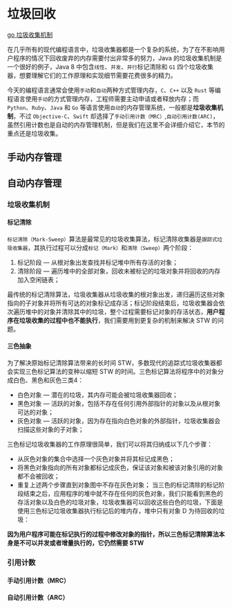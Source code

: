 <!--
 * @Author: matiastang
 * @Date: 2022-04-21 14:29:27
 * @LastEditors: matiastang
 * @LastEditTime: 2022-04-21 15:05:43
 * @FilePath: /matias-Golang/md/内存管理/垃圾回收.md
 * @Description: 垃圾回收
-->
# 垃圾回收

[go 垃圾收集机制](https://draveness.me/golang/docs/part3-runtime/ch07-memory/golang-garbage-collector/)

在几乎所有的现代编程语言中，垃圾收集器都是一个复杂的系统，为了在不影响用户程序的情况下回收废弃的内存需要付出非常多的努力，Java 的垃圾收集机制是一个很好的例子，Java 8 中包含`线性`、`并发`、`并行`标记清除和 `G1` 四个垃圾收集器，想要理解它们的工作原理和实现细节需要花费很多的精力。

今天的编程语言通常会使用`手动`和`自动`两种方式管理内存，`C`、`C++` 以及 `Rust` 等编程语言使用`手动`的方式管理内存，工程师需要主动申请或者释放内存；而 `Python`、`Ruby`、`Java` 和 `Go` 等语言使用`自动`的内存管理系统，一般都是**垃圾收集机制**，不过 `Objective-C`、`Swift` 却选择了`手动引用计数（MRC）`,`自动引用计数(ARC)`，虽然引用计数也是自动的内存管理机制，但是我们在这里不会详细介绍它，本节的重点还是垃圾收集。

## 手动内存管理

## 自动内存管理

### 垃圾收集机制

#### 标记清除

`标记清除（Mark-Sweep）`算法是最常见的垃圾收集算法，标记清除收集器是`跟踪式垃圾收集器`，其执行过程可以分成`标记（Mark）`和`清除（Sweep）`两个阶段：

1. 标记阶段 — 从根对象出发查找并标记堆中所有存活的对象；
2. 清除阶段 — 遍历堆中的全部对象，回收未被标记的垃圾对象并将回收的内存加入空闲链表；

最传统的标记清除算法，垃圾收集器从垃圾收集的根对象出发，递归遍历这些对象指向的子对象并将所有可达的对象标记成存活；标记阶段结束后，垃圾收集器会依次遍历堆中的对象并清除其中的垃圾，整个过程需要标记对象的存活状态，**用户程序在垃圾收集的过程中也不能执行**，我们需要用到更复杂的机制来解决 STW 的问题。

#### 三色抽象

为了解决原始标记清除算法带来的长时间 STW，多数现代的追踪式垃圾收集器都会实现三色标记算法的变种以缩短 STW 的时间。三色标记算法将程序中的对象分成白色、黑色和灰色三类4：

* 白色对象 — 潜在的垃圾，其内存可能会被垃圾收集器回收；
* 黑色对象 — 活跃的对象，包括不存在任何引用外部指针的对象以及从根对象可达的对象；
* 灰色对象 — 活跃的对象，因为存在指向白色对象的外部指针，垃圾收集器会扫描这些对象的子对象；

三色标记垃圾收集器的工作原理很简单，我们可以将其归纳成以下几个步骤：

* 从灰色对象的集合中选择一个灰色对象并将其标记成黑色；
* 将黑色对象指向的所有对象都标记成灰色，保证该对象和被该对象引用的对象都不会被回收；
* 重复上述两个步骤直到对象图中不存在灰色对象；
当三色的标记清除的标记阶段结束之后，应用程序的堆中就不存在任何的灰色对象，我们只能看到黑色的存活对象以及白色的垃圾对象，垃圾收集器可以回收这些白色的垃圾，下面是使用三色标记垃圾收集器执行标记后的堆内存，堆中只有对象 D 为待回收的垃圾：

**因为用户程序可能在标记执行的过程中修改对象的指针，所以三色标记清除算法本身是不可以并发或者增量执行的，它仍然需要 STW**



### 引用计数

#### 手动引用计数（MRC）

#### 自动引用计数（ARC）


